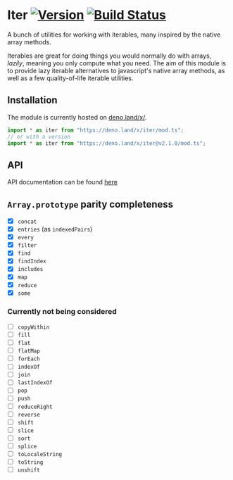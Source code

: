 # Iter [![Version](https://img.shields.io/github/v/tag/jajaperson/iterable-utilities?label=version)](https://github.com/jajaperson/iterable-utilities/releases) [![Build Status](https://img.shields.io/github/workflow/status/jajaperson/iterable-utilities/Test%20Deno%20Module)](https://github.com/jajaperson/iterable-utilities/actions?query=workflow%3A%22Test+Deno+Module%22)

A bunch of utilities for working with iterables, many inspired by the native
array methods.

Iterables are great for doing things you would normally do with arrays,
_lazily_, meaning you only compute what you need. The aim of this module is to
provide lazy iterable alternatives to javascript's native array methods, as well
as a few quality-of-life iterable utilities.

## Installation

The module is currently hosted on [deno.land/x/](https://deno.land/x/).

```ts
import * as iter from "https://deno.land/x/iter/mod.ts";
// or with a version
import * as iter from "https://deno.land/x/iter@v2.1.0/mod.ts";
```

## API

API documentation can be found
[here](https://doc.deno.land/https/deno.land/x/iter/mod.ts)

## `Array.prototype` parity completeness

- [x] `concat`
- [x] `entries` (as `indexedPairs`)
- [x] `every`
- [x] `filter`
- [x] `find`
- [x] `findIndex`
- [x] `includes`
- [x] `map`
- [x] `reduce`
- [x] `some`

### Currently not being considered

- [ ] `copyWithin`
- [ ] `fill`
- [ ] `flat`
- [ ] `flatMap`
- [ ] `forEach`
- [ ] `indexOf`
- [ ] `join`
- [ ] `lastIndexOf`
- [ ] `pop`
- [ ] `push`
- [ ] `reduceRight`
- [ ] `reverse`
- [ ] `shift`
- [ ] `slice`
- [ ] `sort`
- [ ] `splice`
- [ ] `toLocaleString`
- [ ] `toString`
- [ ] `unshift`
